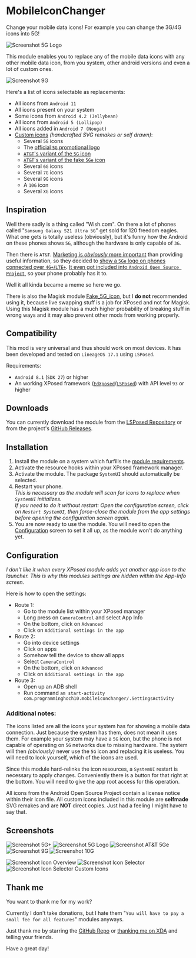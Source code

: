 # MobileIconChanger
Change your mobile data icons! For example you can change the 3G/4G icons into 5G!

![Screenshot 5G Logo](pictures/screenshot_5g_logo.png)

This module enables you to replace any of the mobile data icons with any other mobile data icon, from you system, other android versions and even a lot of custom ones.

![Screenshot 9G](pictures/screenshot_9g.png)

Here's a list of icons selectable as replacements:
* All icons from `Android 11`
* All icons present on your system
* Some icons from `Android 4.2 (Jellybean)`
* All icons from `Android 5 (Lollipop)`
* All icons added in `Android 7 (Nougat)`
* [Custom icons](#screenshots) _(handcrafted SVG remakes or self drawn)_:
    * Several `5G` icons
    * The [official `5G` promotional logo](https://en.wikipedia.org/wiki/5G)
    * [`AT&T`'s variant of the `5G` icon](https://about.att.com/ecms/dam/pages/5G/5G_blue_logo_768x575_featured.jpg)
    * [`AT&T`'s variant of the fake `5Ge` icon](https://cdn.arstechnica.net/wp-content/uploads/2019/02/att-5ge-commercial-800x468.jpg)
    * Several `6G` icons
    * Several `7G` icons
    * Several `9G` icons
    * A `10G` icon
    * Several `XG` icons

## Inspiration
Well there sadly is a thing called "Wish.com".
On there a lot of phones called "`Samsung Galaxy S21 Ultra 5G`" get sold for 120 freedom eagles.
What one gets is totally useless (obviously),
but it's funny how the Android on these phones shows `5G`, 
although the hardware is only capable of `3G`.

Then there is `AT&T`. 
[Marketing is _obviously_ more important](https://www.engadget.com/2019-01-07-att-faux-5g-icon-rolls-out.html) 
than providing useful information, so they decided to 
[show a `5Ge` logo on phones connected over `4G+`/`LTE+`](https://www.engadget.com/2018-12-21-att-faux-5g-indicator.html).
[It even got included into `Android Open Source Project`](https://www.engadget.com/2019-04-26-att-5ge-android-open-source-project.html), 
so your phone probably has it to.

Well it all kinda became a meme so here we go.

There is also the Magisk module [Fake_5G_icon](https://github.com/E7KMbb/Fake_5G_icon), but I **do not** recommended using it, because live swapping stuff is a job for XPosed and not for Magisk.
Using this Magisk module has a much higher probability of breaking stuff in wrong ways and it may also prevent other mods from working properly.

## Compatibility

This mod is very universal and thus should work on most devices.
It has been developed and tested on `LineageOS 17.1` using `LSPosed`.

Requirements:
- `Android 8.1` (`SDK 27`) or higher
- An working XPosed framework 
  ([`EdXposed`](https://github.com/ElderDrivers/EdXposed)/[`LSPosed`](https://github.com/LSPosed/LSPosed))
  with API level `93` or higher

## Downloads

You can currently download the module from the
[LSPosed Repository](https://github.com/Xposed-Modules-Repo/com.programminghoch10.mobileiconchanger)
or from the project's 
[GitHub Releases](https://github.com/programminghoch10/MobileIconChanger/releases).

## Installation

1. Install the module on a system which furfills the [module requirements](#compatibility).
1. Activate the resource hooks within your XPosed framework manager.
1. Activate the module. The package `SystemUI` should automatically be selected.
1. Restart your phone.  
   _This is necessary as the module will scan for icons to replace when `SystemUI` initializes._  
   _If you need to do it without restart: Open the configuration screen, click on `Restart SystemUI`, then force-close the module from the app settings before opening the configuration screen again._ 
1. You are now ready to use the module. You will need to open the [Configuration](#configuration) screen to set it all up, as the module won't do anything yet.

## Configuration

_I don't like it when every XPosed module adds yet another app icon to the launcher. This is why this modules settings are hidden within the App-Info screen._

Here is how to open the settings:

- Route 1:
    - Go to the module list within your XPosed manager
    - Long press on `CameraControl` and select App Info
    - On the bottom, click on `Advanced`
    - Click on `Additional settings in the app`
- Route 2:
    - Go into device settings
    - Click on apps
    - Somehow tell the device to show all apps
    - Select `CameraControl`
    - On the bottom, click on `Advanced`
    - Click on `Additional settings in the app`
- Route 3:
    - Open up an ADB shell
    - Run command `am start-activity com.programminghoch10.mobileiconchanger/.SettingsActivity`

### Additional notes:

The icons listed are all the icons your system has for showing a mobile data connection. 
Just because the system has them, does not mean it uses them. 
For example your system may have a `5G` icon, 
but the phone is not capable of operating on `5G` networks due to missing hardware. 
The system will then _(obviously)_ never use the `5G` icon and replacing it is useless.
You will need to look yourself, which of the icons are used.

Since this module hard-relinks the icon resources, a `SystemUI` restart is necessary to apply changes. 
Conveniently there is a button for that right at the bottom. 
You will need to give the app root access for this operation.

All icons from the Android Open Source Project contain a license notice within their icon file.
All custom icons included in this module are **selfmade** SVG remakes and are **NOT** direct copies. 
Just had a feeling I might have to say that.

## Screenshots

![Screenshot 5G+](pictures/screenshot_5g_plus.png)
![Screenshot 5G Logo](pictures/screenshot_5g_logo.png)
![Screenshot AT&T 5Ge](pictures/screenshot_att_5ge.png)
![Screenshot 9G](pictures/screenshot_9g.png)
![Screenshot 10G](pictures/screenshot_10g.png)

![Screenshot Icon Overview](pictures/screenshot_icon_overview.png)
![Screenshot Icon Selector](pictures/screenshot_icon_selector.png)
![Screenshot Icon Selector Custom Icons](pictures/screenshot_icon_selector_custom_icons.png)


## Thank me

You want to thank me for my work?

Currently I don't take donations, 
but I hate them "`You will have to pay a small fee for all features`" modules anyways.

Just thank me by starring the 
[GitHub Repo](https://github.com/programminghoch10/MobileIconChanger) or 
[thanking me on XDA](https://forum.xda-developers.com/t/mod-xposed-8-1-mobileiconchanger-fake5gicon.4296313/) 
and telling your friends.

Have a great day!
